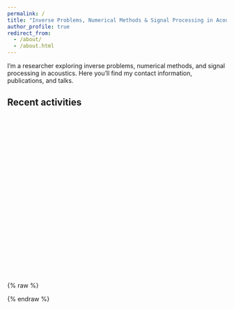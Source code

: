 ```yaml
---
permalink: /
title: "Inverse Problems, Numerical Methods & Signal Processing in Acoustics"
author_profile: true
redirect_from:
  - /about/
  - /about.html
---
```


I’m a researcher exploring inverse problems, numerical methods, and signal processing in acoustics. Here you’ll find my contact information, publications, and talks.

<h2>Recent activities</h2>
<div id="talks-map"
     data-url="{{ '/talks.json' | relative_url }}"
     style="height:360px;margin:1.25rem 0;"></div>

<link rel="stylesheet" href="https://unpkg.com/leaflet/dist/leaflet.css">
<script src="https://unpkg.com/leaflet/dist/leaflet.js"></script>

{% raw %}
<script>
document.addEventListener('DOMContentLoaded', function () {
  const el = document.getElementById('talks-map');
  const url = el.dataset.url;                     // <-- Liquid already resolved it
  const map = L.map('talks-map');                 // init map
  L.tileLayer('https://{s}.tile.openstreetmap.org/{z}/{x}/{y}.png', {maxZoom: 18}).addTo(map);

  fetch(url).then(r => r.json()).then(items => {
    const markers = [];
    items.forEach(d => {
      const lat = Number(d.lat), lng = Number(d.lng);
      if (!Number.isFinite(lat) || !Number.isFinite(lng)) return;
      const m = L.marker([lat, lng]).addTo(map);
      const popup = [
        d.title ? `<strong>${d.title}</strong>` : null,
        d.where,
        d.url ? `<a href="${d.url}">Talk page</a>` : null
      ].filter(Boolean).join('<br>');
      if (popup) m.bindPopup(popup);
      markers.push(m);
    });
    if (markers.length) {
      map.fitBounds(L.featureGroup(markers).getBounds().pad(0.2));
    } else {
      map.setView([20, 0], 2);
    }
  }).catch(err => console.error('talks-map error:', err));
});
</script>
{% endraw %}
